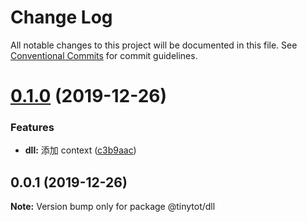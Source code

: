 # Change Log

All notable changes to this project will be documented in this file.
See [Conventional Commits](https://conventionalcommits.org) for commit guidelines.

# [0.1.0](https://github.com/tinytot1/tools/compare/@tinytot/dll@0.0.1...@tinytot/dll@0.1.0) (2019-12-26)

### Features

- **dll:** 添加 context ([c3b9aac](https://github.com/tinytot1/tools/commit/c3b9aaccc3c12ac41d09c01bb07277652f323b5f))

## 0.0.1 (2019-12-26)

**Note:** Version bump only for package @tinytot/dll
